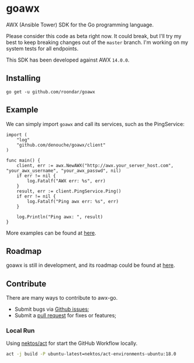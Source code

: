 # goawx

AWX (Ansible Tower) SDK for the Go programming language.

Please consider this code as beta right now. It could break, but I'll try my best to keep breaking changes out of the
`master` branch. I'm working on my system tests for all endpoints.

This SDK has been developed against AWX `14.0.0`.

## Installing

```
go get -u github.com/roondar/goawx
```

## Example

We can simply import `goawx` and call its services, such as the PingService:

```
import (
    "log"
    "github.com/denouche/goawx/client"
)

func main() {
    client, err := awx.NewAWX("http://awx.your_server_host.com", "your_awx_username", "your_awx_passwd", nil)
    if err != nil {
        log.Fatalf("AWX err: %s", err)
    }
    result, err := client.PingService.Ping()
    if err != nil {
        log.Fatalf("Ping awx err: %s", err)
    }

    log.Println("Ping awx: ", result)
}
```

More examples can be found at [here](https://github.com/roondar/goawx/tree/master/examples).

## Roadmap

goawx is still in development, and its roadmap could be found at [here](https://github.com/roondar/goawx/blob/master/ROADMAP.md).

## Contribute

There are many ways to contribute to awx-go.

* Submit bugs via [Github issues](https://github.com/roondar/goawx/issues);
* Submit a [pull request](https://github.com/roondar/goawx/pulls) for fixes or features;

### Local Run

Using [nektos/act](https://github.com/nektos/act) for start the GitHub Workflow locally.

```sh
act -j build -P ubuntu-latest=nektos/act-environments-ubuntu:18.0
```
